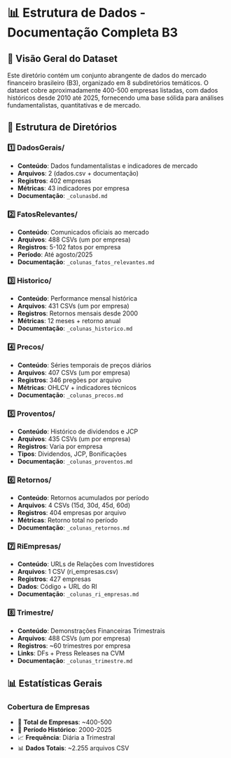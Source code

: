 # 📊 Estrutura de Dados - Documentação Completa B3

## 📁 Visão Geral do Dataset

Este diretório contém um conjunto abrangente de dados do mercado financeiro brasileiro (B3), organizado em 8 subdiretórios temáticos. O dataset cobre aproximadamente 400-500 empresas listadas, com dados históricos desde 2010 até 2025, fornecendo uma base sólida para análises fundamentalistas, quantitativas e de mercado.

## 📂 Estrutura de Diretórios

### 1️⃣ **DadosGerais/**
- **Conteúdo**: Dados fundamentalistas e indicadores de mercado
- **Arquivos**: 2 (dados.csv + documentação)
- **Registros**: 402 empresas
- **Métricas**: 43 indicadores por empresa
- **Documentação**: `_colunasbd.md`

### 2️⃣ **FatosRelevantes/**
- **Conteúdo**: Comunicados oficiais ao mercado
- **Arquivos**: 488 CSVs (um por empresa)
- **Registros**: 5-102 fatos por empresa
- **Período**: Até agosto/2025
- **Documentação**: `_colunas_fatos_relevantes.md`

### 3️⃣ **Historico/**
- **Conteúdo**: Performance mensal histórica
- **Arquivos**: 431 CSVs (um por empresa)
- **Registros**: Retornos mensais desde 2000
- **Métricas**: 12 meses + retorno anual
- **Documentação**: `_colunas_historico.md`

### 4️⃣ **Precos/**
- **Conteúdo**: Séries temporais de preços diários
- **Arquivos**: 407 CSVs (um por empresa)
- **Registros**: 346 pregões por arquivo
- **Métricas**: OHLCV + indicadores técnicos
- **Documentação**: `_colunas_precos.md`

### 5️⃣ **Proventos/**
- **Conteúdo**: Histórico de dividendos e JCP
- **Arquivos**: 435 CSVs (um por empresa)
- **Registros**: Varia por empresa
- **Tipos**: Dividendos, JCP, Bonificações
- **Documentação**: `_colunas_proventos.md`

### 6️⃣ **Retornos/**
- **Conteúdo**: Retornos acumulados por período
- **Arquivos**: 4 CSVs (15d, 30d, 45d, 60d)
- **Registros**: 404 empresas por arquivo
- **Métricas**: Retorno total no período
- **Documentação**: `_colunas_retornos.md`

### 7️⃣ **RiEmpresas/**
- **Conteúdo**: URLs de Relações com Investidores
- **Arquivos**: 1 CSV (ri_empresas.csv)
- **Registros**: 427 empresas
- **Dados**: Código + URL do RI
- **Documentação**: `_colunas_ri_empresas.md`

### 8️⃣ **Trimestre/**
- **Conteúdo**: Demonstrações Financeiras Trimestrais
- **Arquivos**: 488 CSVs (um por empresa)
- **Registros**: ~60 trimestres por empresa
- **Links**: DFs + Press Releases na CVM
- **Documentação**: `_colunas_trimestre.md`

## 📊 Estatísticas Gerais

### **Cobertura de Empresas**
- 🏢 **Total de Empresas**: ~400-500
- 📅 **Período Histórico**: 2000-2025
- 📈 **Frequência**: Diária a Trimestral
- 📊 **Dados Totais**: ~2.255 arquivos CSV